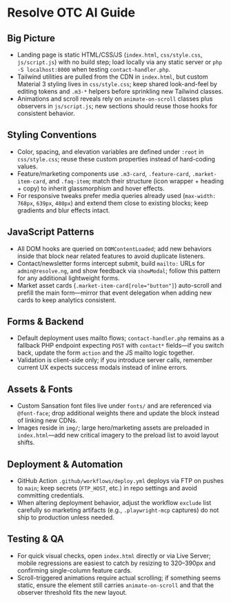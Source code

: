 # Resolve OTC AI Guide

## Big Picture
- Landing page is static HTML/CSS/JS (`index.html`, `css/style.css`, `js/script.js`) with no build step; load locally via any static server or `php -S localhost:8000` when testing `contact-handler.php`.
- Tailwind utilities are pulled from the CDN in `index.html`, but custom Material 3 styling lives in `css/style.css`; keep shared look-and-feel by editing tokens and `.m3-*` helpers before sprinkling new Tailwind classes.
- Animations and scroll reveals rely on `animate-on-scroll` classes plus observers in `js/script.js`; new sections should reuse those hooks for consistent behavior.

## Styling Conventions
- Color, spacing, and elevation variables are defined under `:root` in `css/style.css`; reuse these custom properties instead of hard-coding values.
- Feature/marketing components use `.m3-card`, `.feature-card`, `.market-item-card`, and `.faq-item`; match their structure (icon wrapper + heading + copy) to inherit glassmorphism and hover effects.
- For responsive tweaks prefer media queries already used (`max-width: 768px`, `639px`, `480px`) and extend them close to existing blocks; keep gradients and blur effects intact.

## JavaScript Patterns
- All DOM hooks are queried on `DOMContentLoaded`; add new behaviors inside that block near related features to avoid duplicate listeners.
- Contact/newsletter forms intercept submit, build `mailto:` URLs for `admin@resolve.ng`, and show feedback via `showModal`; follow this pattern for any additional lightweight forms.
- Market asset cards (`.market-item-card[role="button"]`) auto-scroll and prefill the main form—mirror that event delegation when adding new cards to keep analytics consistent.

## Forms & Backend
- Default deployment uses mailto flows; `contact-handler.php` remains as a fallback PHP endpoint expecting `POST` with `contact*` fields—if you switch back, update the form `action` and the JS mailto logic together.
- Validation is client-side only; if you introduce server calls, remember current UX expects success modals instead of inline errors.

## Assets & Fonts
- Custom Sansation font files live under `fonts/` and are referenced via `@font-face`; drop additional weights there and update the block instead of linking new CDNs.
- Images reside in `img/`; large hero/marketing assets are preloaded in `index.html`—add new critical imagery to the preload list to avoid layout shifts.

## Deployment & Automation
- GitHub Action `.github/workflows/deploy.yml` deploys via FTP on pushes to `main`; keep secrets (`FTP_HOST`, etc.) in repo settings and avoid committing credentials.
- When altering deployment behavior, adjust the workflow `exclude` list carefully so marketing artifacts (e.g., `.playwright-mcp` captures) do not ship to production unless needed.

## Testing & QA
- For quick visual checks, open `index.html` directly or via Live Server; mobile regressions are easiest to catch by resizing to 320–390px and confirming single-column feature cards.
- Scroll-triggered animations require actual scrolling; if something seems static, ensure the element still carries `animate-on-scroll` and that the observer threshold fits the new layout.
